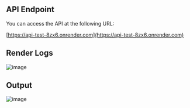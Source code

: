 ## API Endpoint

You can access the API at the following URL:

[https://api-test-8zx6.onrender.com](https://api-test-8zx6.onrender.com)


## Render Logs
![image](https://github.com/user-attachments/assets/f62e38a6-b9b3-4779-be86-54bee30b70c2)

## Output
![image](https://github.com/user-attachments/assets/aa20c92c-77e3-4b02-8b4c-b9e010fe9d21)

